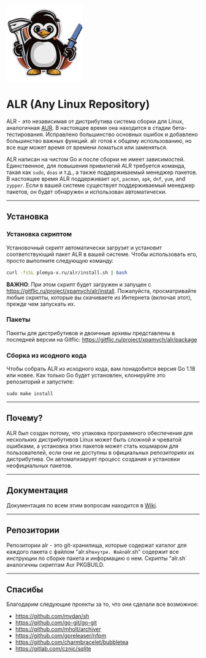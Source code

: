 <img src="assets/logo.png" alt="ALR Logo" width="200">

# ALR (Any Linux Repository)

ALR - это независимая от дистрибутива система сборки для Linux, аналогичная [AUR](https://wiki.archlinux.org/title/Arch_User_Repository). В настоящее время она находится в стадии бета-тестирования. Исправлено большинство основных ошибок и добавлено большинство важных функций. alr готов к общему использованию, но все еще может время от времени ломаться или заменяться.

ALR написан на чистом Go и после сборки не имеет зависимостей. Единственное, для повышения привилегий ALR требуется команда, такая как `sudo`, `doas` и т.д., а также поддерживаемый менеджер пакетов. В настоящее время ALR поддерживает `apt`, `pacman`, `apk`, `dnf`, `yum`, and `zypper`. Если в вашей системе существует поддерживаемый менеджер пакетов, он будет обнаружен и использован автоматически.

---

## Установка

### Установка скриптом

Установочный скрипт автоматически загрузит и установит соответствующий пакет ALR в вашей системе. Чтобы использовать его, просто выполните следующую команду:

```bash
curl -fsSL plemya-x.ru/alr/install.sh | bash
```

**ВАЖНО**: При этом скрипт будет загружен и запущен с https://gitflic.ru/project/xpamych/alr/install. Пожалуйста, просматривайте любые скрипты, которые вы скачиваете из Интернета (включая этот), прежде чем запускать их.

### Пакеты

Пакеты для дистрибутивов и двоичные архивы представлены в последней версии на Gitflic: https://gitflic.ru/project/xpamych/alr/package

### Сборка из исодного кода

Чтобы собрать ALR из исходного кода, вам понадобится версия Go 1.18 или новее. Как только Go будет установлен, клонируйте это репозиторий и запустите:

```shell
sudo make install
```

---

## Почему?

ALR был создан потому, что упаковка программного обеспечения для нескольких дистрибутивов Linux может быть сложной и чреватой ошибками, а установка этих пакетов может стать кошмаром для пользователей, если они не доступны в официальных репозиториях их дистрибутива. Он автоматизирует процесс создания и установки неофициальных пакетов.

---

## Документация

Документация по всем этим вопросам находится в [Wiki](https://gitflic.ru/project/xpamych/alr/wiki).

---

## Репозитории

Репозитории alr - это git-хранилища, которые содержат каталог для каждого пакета с файлом "alr.sh` внутри. Файл `alr.sh" содержит все инструкции по сборке пакета и информацию о нем. Скрипты "alr.sh` аналогичны скриптам Aur PKGBUILD.

---

## Спасибы

Благодарим следующие проекты за то, что они сделали все возможное:

- https://github.com/mvdan/sh
- https://github.com/go-git/go-git
- https://github.com/mholt/archiver
- https://github.com/goreleaser/nfpm
- https://github.com/charmbracelet/bubbletea
- https://gitlab.com/cznic/sqlite